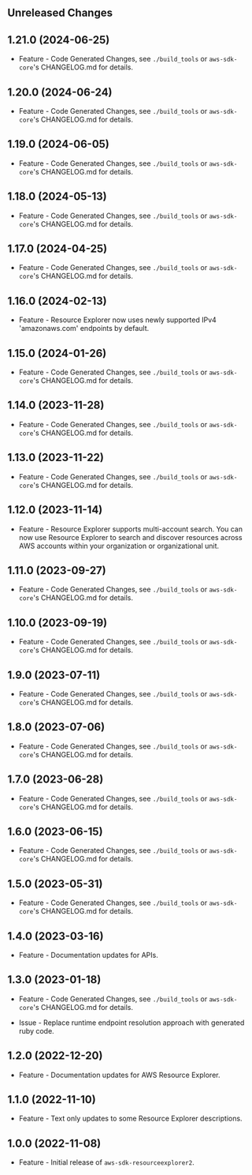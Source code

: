 Unreleased Changes
------------------

1.21.0 (2024-06-25)
------------------

* Feature - Code Generated Changes, see `./build_tools` or `aws-sdk-core`'s CHANGELOG.md for details.

1.20.0 (2024-06-24)
------------------

* Feature - Code Generated Changes, see `./build_tools` or `aws-sdk-core`'s CHANGELOG.md for details.

1.19.0 (2024-06-05)
------------------

* Feature - Code Generated Changes, see `./build_tools` or `aws-sdk-core`'s CHANGELOG.md for details.

1.18.0 (2024-05-13)
------------------

* Feature - Code Generated Changes, see `./build_tools` or `aws-sdk-core`'s CHANGELOG.md for details.

1.17.0 (2024-04-25)
------------------

* Feature - Code Generated Changes, see `./build_tools` or `aws-sdk-core`'s CHANGELOG.md for details.

1.16.0 (2024-02-13)
------------------

* Feature - Resource Explorer now uses newly supported IPv4 'amazonaws.com' endpoints by default.

1.15.0 (2024-01-26)
------------------

* Feature - Code Generated Changes, see `./build_tools` or `aws-sdk-core`'s CHANGELOG.md for details.

1.14.0 (2023-11-28)
------------------

* Feature - Code Generated Changes, see `./build_tools` or `aws-sdk-core`'s CHANGELOG.md for details.

1.13.0 (2023-11-22)
------------------

* Feature - Code Generated Changes, see `./build_tools` or `aws-sdk-core`'s CHANGELOG.md for details.

1.12.0 (2023-11-14)
------------------

* Feature - Resource Explorer supports multi-account search. You can now use Resource Explorer to search and discover resources across AWS accounts within your organization or organizational unit.

1.11.0 (2023-09-27)
------------------

* Feature - Code Generated Changes, see `./build_tools` or `aws-sdk-core`'s CHANGELOG.md for details.

1.10.0 (2023-09-19)
------------------

* Feature - Code Generated Changes, see `./build_tools` or `aws-sdk-core`'s CHANGELOG.md for details.

1.9.0 (2023-07-11)
------------------

* Feature - Code Generated Changes, see `./build_tools` or `aws-sdk-core`'s CHANGELOG.md for details.

1.8.0 (2023-07-06)
------------------

* Feature - Code Generated Changes, see `./build_tools` or `aws-sdk-core`'s CHANGELOG.md for details.

1.7.0 (2023-06-28)
------------------

* Feature - Code Generated Changes, see `./build_tools` or `aws-sdk-core`'s CHANGELOG.md for details.

1.6.0 (2023-06-15)
------------------

* Feature - Code Generated Changes, see `./build_tools` or `aws-sdk-core`'s CHANGELOG.md for details.

1.5.0 (2023-05-31)
------------------

* Feature - Code Generated Changes, see `./build_tools` or `aws-sdk-core`'s CHANGELOG.md for details.

1.4.0 (2023-03-16)
------------------

* Feature - Documentation updates for APIs.

1.3.0 (2023-01-18)
------------------

* Feature - Code Generated Changes, see `./build_tools` or `aws-sdk-core`'s CHANGELOG.md for details.

* Issue - Replace runtime endpoint resolution approach with generated ruby code.

1.2.0 (2022-12-20)
------------------

* Feature - Documentation updates for AWS Resource Explorer.

1.1.0 (2022-11-10)
------------------

* Feature - Text only updates to some Resource Explorer descriptions.

1.0.0 (2022-11-08)
------------------

* Feature - Initial release of `aws-sdk-resourceexplorer2`.

